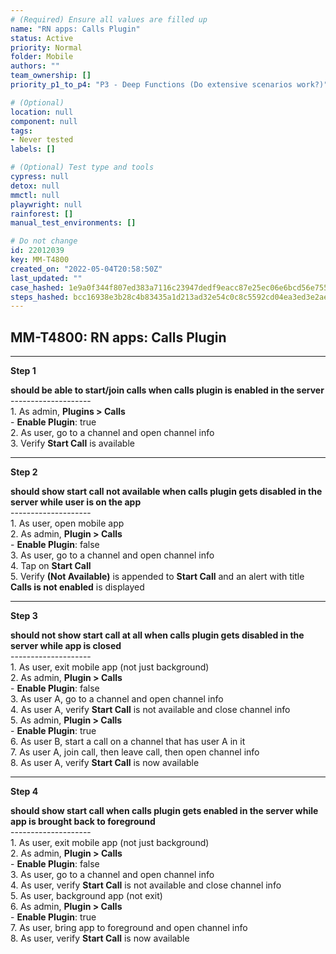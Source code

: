 ```yaml
---
# (Required) Ensure all values are filled up
name: "RN apps: Calls Plugin"
status: Active
priority: Normal
folder: Mobile
authors: ""
team_ownership: []
priority_p1_to_p4: "P3 - Deep Functions (Do extensive scenarios work?)"

# (Optional)
location: null
component: null
tags: 
- Never tested
labels: []

# (Optional) Test type and tools
cypress: null
detox: null
mmctl: null
playwright: null
rainforest: []
manual_test_environments: []

# Do not change
id: 22012039
key: MM-T4800
created_on: "2022-05-04T20:58:50Z"
last_updated: ""
case_hashed: 1e9a0f344f807ed383a7116c23947dedf9eacc87e25ec06e6bcd56e7550965ddb171e365a8a2436e7dd298e24a2e67be
steps_hashed: bcc16938e3b28c4b83435a1d213ad32e54c0c8c5592cd04ea3ed3e2aead1210f3bdf99b39f263ec271ac4bbf556770f8
---
```


<!-- (Auto-generated) Based on frontmatter's "key" and "name" -->

## MM-T4800: RN apps: Calls Plugin

---

**Step 1**

**should be able to start/join calls when calls plugin is enabled in the server**\
\--------------------\
1\. As admin, **Plugins > Calls**\
\- **Enable Plugin**: true\
2\. As user, go to a channel and open channel info\
3\. Verify **Start Call** is available

---

**Step 2**

**should show start call not available when calls plugin gets disabled in the server while user is on the app**\
\--------------------\
1\. As user, open mobile app\
2\. As admin, **Plugin > Calls**\
\- **Enable Plugin**: false\
3\. As user, go to a channel and open channel info\
4\. Tap on **Start Call**\
5\. Verify **(Not Available)** is appended to **Start Call** and an alert with title **Calls is not enabled** is displayed

---

**Step 3**

**should not show start call at all when calls plugin gets disabled in the server while app is closed**\
\--------------------\
1\. As user, exit mobile app (not just background)\
2\. As admin, **Plugin > Calls**\
\- **Enable Plugin**: false\
3\. As user A, go to a channel and open channel info\
4\. As user A, verify **Start Call** is not available and close channel info\
5\. As admin, **Plugin > Calls**\
\- **Enable Plugin**: true\
6\. As user B, start a call on a channel that has user A in it\
7\. As user A, join call, then leave call, then open channel info\
8\. As user A, verify **Start Call** is now available

---

**Step 4**

**should show start call when calls plugin gets enabled in the server while app is brought back to foreground**\
\--------------------\
1\. As user, exit mobile app (not just background)\
2\. As admin, **Plugin > Calls**\
\- **Enable Plugin**: false\
3\. As user, go to a channel and open channel info\
4\. As user, verify **Start Call** is not available and close channel info\
5\. As user, background app (not exit)\
6\. As admin, **Plugin > Calls**\
\- **Enable Plugin**: true\
7\. As user, bring app to foreground and open channel info\
8\. As user, verify **Start Call** is now available
